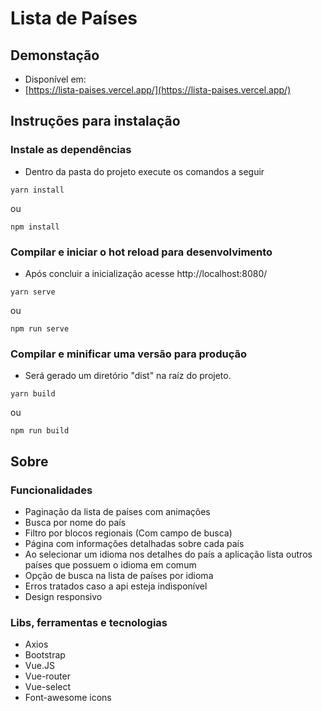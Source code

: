 # Lista de Países

## Demonstação
- Disponível em:
- [https://lista-paises.vercel.app/](https://lista-paises.vercel.app/)

## Instruções para instalação

### Instale as dependências
- Dentro da pasta do projeto execute os comandos a seguir

```
yarn install
```
ou
```
npm install
```

### Compilar e iniciar o hot reload para desenvolvimento
- Após concluir a inicialização acesse http://localhost:8080/
```
yarn serve
```
ou
```
npm run serve
```

### Compilar e minificar uma versão para produção
- Será gerado um diretório "dist" na raíz do projeto.
```
yarn build
```
ou
```
npm run build
```

## Sobre

### Funcionalidades
- Paginação da lista de países com animações
- Busca por nome do país
- Filtro por blocos regionais (Com campo de busca)
- Página com informações detalhadas sobre cada país
- Ao selecionar um idioma nos detalhes do país a aplicação lista outros países que possuem o idioma em comum
- Opção de busca na lista de países por idioma
- Erros tratados caso a api esteja indisponível
- Design responsivo

### Libs, ferramentas e tecnologias
- Axios
- Bootstrap
- Vue.JS
- Vue-router
- Vue-select
- Font-awesome icons
